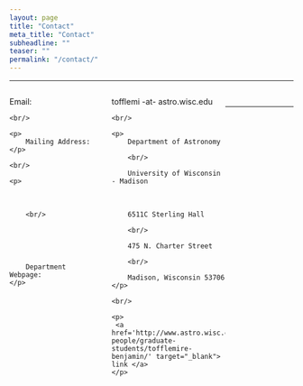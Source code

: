 ```yaml
---
layout: page
title: "Contact"
meta_title: "Contact"
subheadline: ""
teaser: ""
permalink: "/contact/"
---
```

<hr>

<div style='float:left; width:30%'>
    <p>
        Email:
    </p>
    
    <br/>
    
    <p>
        Mailing Address:
    </p>
    
    <br/>
    
    <p>
        <br/>
        
        <br/>
        
        <br/>
        
        <br/>
        
        <br/>
        
        Department Webpage:
    </p>
</div>

<div style='float:left; width:40%; margin-left:30px'>
    <p>
        tofflemi -at- astro.wisc.edu
    </p>
    
    <br/>
    
    <p>
        Department of Astronomy
        
        <br/>
        
        University of Wisconsin - Madison
        
        <br/>
        
        6511C Sterling Hall 
        
        <br/>
        
        475 N. Charter Street
        
        <br/>
        
        Madison, Wisconsin 53706 
    </p>
    
    <br/>
    
    <p>
     <a href='http://www.astro.wisc.edu/our-people/graduate-students/tofflemire-benjamin/' target="_blank"> link </a>
    </p>
</div>

<br/>

<hr>
